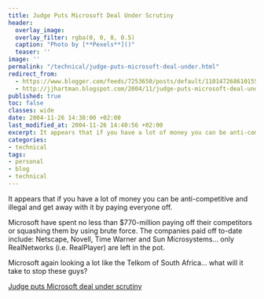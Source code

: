 ```yaml
---
title: Judge Puts Microsoft Deal Under Scrutiny
header:
  overlay_image: 
  overlay_filter: rgba(0, 0, 0, 0.5)
  caption: "Photo by [**Pexels**]()"
  teaser: ''
image: ''
permalink: "/technical/judge-puts-microsoft-deal-under.html"
redirect_from:
  - https://www.blogger.com/feeds/7253650/posts/default/110147268610155056
  - http://jjhartman.blogspot.com/2004/11/judge-puts-microsoft-deal-under.html
published: true
toc: false
classes: wide
date: 2004-11-26 14:38:00 +02:00
last_modified_at: 2004-11-26 14:40:56 +02:00
excerpt: It appears that if you have a lot of money you can be anti-competitive and illegal and get away with it by paying everyone off.
categories:
- technical
tags:
- personal
- blog
- technical
---
```

It appears that if you have a lot of money you can be anti-competitive and illegal and get away with it by paying everyone off.

Microsoft have spent no less than $770-million paying off their competitors or squashing them by using brute force. The companies paid off to-date include: Netscape, Novell, Time Warner and Sun Microsystems... only RealNetworks (i.e. RealPlayer) are left in the pot. 

Microsoft again looking a lot like the Telkom of South Africa... what will it take to stop these guys?

[Judge puts Microsoft deal under scrutiny](http://www.mg.co.za/content/l3.asp?cg=BreakingNews-Business&amp;ao=126085)
